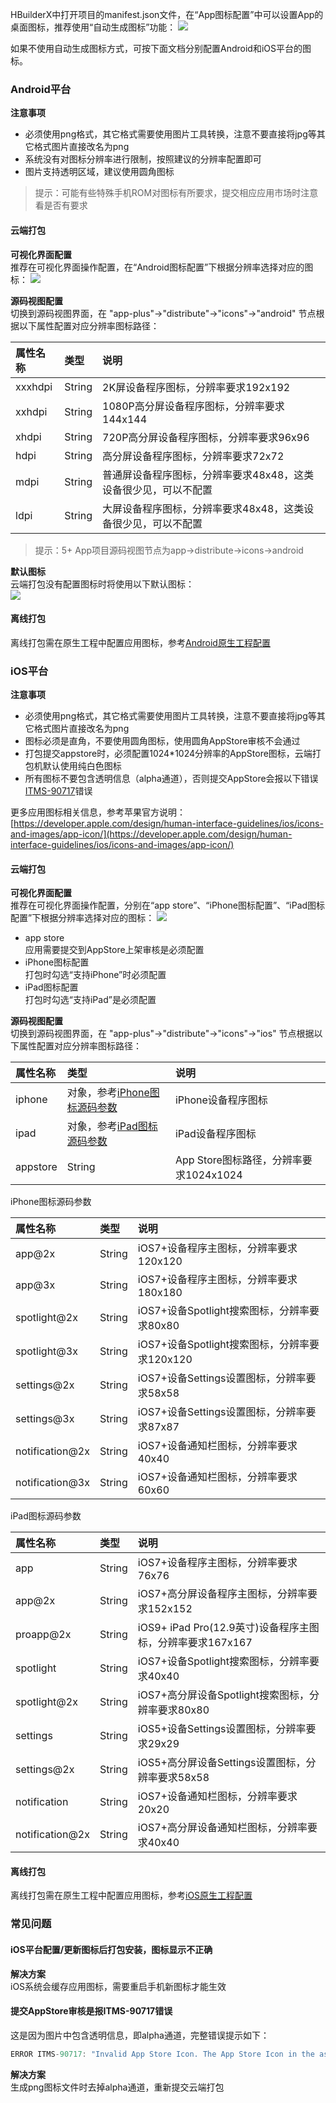 HBuilderX中打开项目的manifest.json文件，在“App图标配置”中可以设置App的桌面图标，推荐使用“自动生成图标”功能：
![](https://partner-dcloud-native.oss-cn-hangzhou.aliyuncs.com/images/uniapp/icons/auto.png)

如果不使用自动生成图标方式，可按下面文档分别配置Android和iOS平台的图标。

### Android平台
**注意事项**  
- 必须使用png格式，其它格式需要使用图片工具转换，注意不要直接将jpg等其它格式图片直接改名为png
- 系统没有对图标分辨率进行限制，按照建议的分辨率配置即可
- 图片支持透明区域，建议使用圆角图标

> 提示：可能有些特殊手机ROM对图标有所要求，提交相应应用市场时注意看是否有要求

#### 云端打包  
**可视化界面配置**  
推荐在可视化界面操作配置，在“Android图标配置”下根据分辨率选择对应的图标：
![](https://partner-dcloud-native.oss-cn-hangzhou.aliyuncs.com/images/uniapp/icons/android.png)

**源码视图配置**  
切换到源码视图界面，在 "app-plus"->"distribute"->"icons"->"android" 节点根据以下属性配置对应分辨率图标路径：

|属性名称|类型|说明|
|:-|:-|:-|
|xxxhdpi|String|2K屏设备程序图标，分辨率要求192x192|
|xxhdpi|String|1080P高分屏设备程序图标，分辨率要求144x144|
|xhdpi|String|720P高分屏设备程序图标，分辨率要求96x96|
|hdpi|String|高分屏设备程序图标，分辨率要求72x72|
|mdpi|String|普通屏设备程序图标，分辨率要求48x48，这类设备很少见，可以不配置|
|ldpi|String|大屏设备程序图标，分辨率要求48x48，这类设备很少见，可以不配置|

> 提示：5+ App项目源码视图节点为app->distribute->icons->android

**默认图标**  
云端打包没有配置图标时将使用以下默认图标：  
![](https://partner-dcloud-native.oss-cn-hangzhou.aliyuncs.com/images/uniapp/icons/def-android.png)


#### 离线打包
离线打包需在原生工程中配置应用图标，参考[Android原生工程配置](https://nativesupport.dcloud.net.cn/AppDocs/usesdk/android?id=icons)



### iOS平台
**注意事项**  
- 必须使用png格式，其它格式需要使用图片工具转换，注意不要直接将jpg等其它格式图片直接改名为png
- 图标必须是直角，不要使用圆角图标，使用圆角AppStore审核不会通过
- 打包提交appstore时，必须配置1024*1024分辨率的AppStore图标，云端打包机默认使用纯白色图标
- 所有图标不要包含透明信息（alpha通道），否则提交AppStore会报以下错误[ITMS-90717](#itms90717)错误

更多应用图标相关信息，参考苹果官方说明：[https://developer.apple.com/design/human-interface-guidelines/ios/icons-and-images/app-icon/](https://developer.apple.com/design/human-interface-guidelines/ios/icons-and-images/app-icon/)

#### 云端打包  
**可视化界面配置**  
推荐在可视化界面操作配置，分别在“app store”、“iPhone图标配置”、“iPad图标配置”下根据分辨率选择对应的图标：
![](https://partner-dcloud-native.oss-cn-hangzhou.aliyuncs.com/images/uniapp/icons/ios.png)

- app store  
应用需要提交到AppStore上架审核是必须配置
- iPhone图标配置  
打包时勾选“支持iPhone”时必须配置
- iPad图标配置  
打包时勾选“支持iPad”是必须配置

**源码视图配置**  
切换到源码视图界面，在 "app-plus"->"distribute"->"icons"->"ios" 节点根据以下属性配置对应分辨率图标路径：

|属性名称|类型|说明|
|:-|:-|:-|
|iphone|对象，参考[iPhone图标源码参数](#iphone)|iPhone设备程序图标
|ipad|对象，参考[iPad图标源码参数](#ipad)|iPad设备程序图标|
|appstore|String|App Store图标路径，分辨率要求1024x1024|

<a id="iphone"/>
iPhone图标源码参数

|属性名称|类型|说明|
|:-|:-|:-|
|app@2x|String|iOS7+设备程序主图标，分辨率要求120x120|
|app@3x|String|iOS7+设备程序主图标，分辨率要求180x180|
|spotlight@2x|String|iOS7+设备Spotlight搜索图标，分辨率要求80x80|
|spotlight@3x|String|iOS7+设备Spotlight搜索图标，分辨率要求120x120|
|settings@2x|String|iOS7+设备Settings设置图标，分辨率要求58x58|
|settings@3x|String|iOS7+设备Settings设置图标，分辨率要求87x87|
|notification@2x|String|iOS7+设备通知栏图标，分辨率要求40x40|
|notification@3x|String|iOS7+设备通知栏图标，分辨率要求60x60|
                    
<a id="ipad"/>
iPad图标源码参数

|属性名称|类型|说明|
|:-|:-|:-|
|app|String|iOS7+设备程序主图标，分辨率要求76x76|
|app@2x|String|iOS7+高分屏设备程序主图标，分辨率要求152x152|
|proapp@2x|String|iOS9+ iPad Pro(12.9英寸)设备程序主图标，分辨率要求167x167|
|spotlight|String|iOS7+设备Spotlight搜索图标，分辨率要求40x40|
|spotlight@2x|String|iOS7+高分屏设备Spotlight搜索图标，分辨率要求80x80|
|settings|String|iOS5+设备Settings设置图标，分辨率要求29x29|
|settings@2x|String|iOS5+高分屏设备Settings设置图标，分辨率要求58x58|
|notification|String|iOS7+设备通知栏图标，分辨率要求20x20|
|notification@2x|String|iOS7+高分屏设备通知栏图标，分辨率要求40x40|


#### 离线打包
离线打包需在原生工程中配置应用图标，参考[iOS原生工程配置](https://nativesupport.dcloud.net.cn/AppDocs/usesdk/ios?id=%e9%85%8d%e7%bd%ae%e5%ba%94%e7%94%a8%e7%9a%84%e5%9b%be%e6%a0%87)



### 常见问题
#### iOS平台配置/更新图标后打包安装，图标显示不正确  
**解决方案**  
iOS系统会缓存应用图标，需要重启手机新图标才能生效

<a id="itms90717"/>

#### 提交AppStore审核是报ITMS-90717错误
这是因为图片中包含透明信息，即alpha通道，完整错误提示如下：
```javascript
ERROR ITMS-90717: "Invalid App Store Icon. The App Store Icon in the asset catalog in 'HBuilder.app' can't be transparent nor contain an alpha channel."
```
**解决方案**  
生成png图标文件时去掉alpha通道，重新提交云端打包

